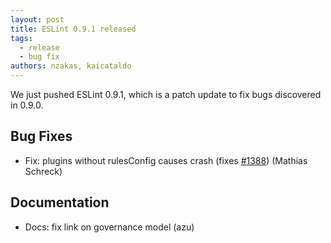 ```yaml
---
layout: post
title: ESLint 0.9.1 released
tags:
  - release
  - bug fix
authors: nzakas, kaicataldo
---
```


We just pushed ESLint 0.9.1, which is a patch update to fix bugs discovered in 0.9.0.

## Bug Fixes

* Fix: plugins without rulesConfig causes crash (fixes [#1388](https://github.com/eslint/eslint/issues/1388)) (Mathias Schreck)

## Documentation

* Docs: fix link on governance model (azu)
